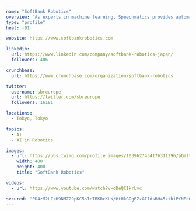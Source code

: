 ```yaml
---
name: "SoftBank Robotics"
overview: "As experts in machine learning, Speechmatics provides automatic #speechrecognition (ASR), available in private or public clouds and securely on-premises."
type: "profile"
heat: -91

website: https://www.softbankrobotics.com

linkedin:
  url: https://www.linkedin.com/company/softbank-robotics-japan/
  followers: 406

crunchbase:
  url: https://www.crunchbase.com/organization/softbank-robotics

twitter:
  username: sbreurope
  url: https://twitter.com/sbreurope
  followers: 16181

locations:
  - Tokyo, Tokyo

topics:
  - AI
  - AI in Robotics

images:
  - url: https://pbs.twimg.com/profile_images/1039627434176311296/pQmtywpV_400x400.jpg
    width: 400
    height: 400
    title: "SoftBank Robotics"

videos:
  - url: https://www.youtube.com/watch?v=oDeQCIkrLvc

secured: "PD4zM2LZzH9NMZ29pKC5sIcTRKRcKLN/HtHkGOgBZzGIIdsBH45zthiPYNEe6o/FvvvFR45I3AsInRO4gOmKfQp+NeyBxhS2565zZunIqsMQg/X7xJApzdmPpqWkPN58H6dLXOgiApNstAgPoBtybwG9682J+ZottluZTIUzHiBiKD1DsO/Rs5CqOKBZFVc3D8dDFE1WEPYYbAGhIcBxdQ1wU6G1nLWS4nn4lPynNdcl0U1OzHrPA2xLCN1YbGmjCboDL2/K+M9W7bK/48ZY70pbZmlTc34Zdg2o+V6OrtZJschlMf2Nq+Rcp5nuYlaw;AW7XIE7DimkobvpYvF635Q=="
---
```


